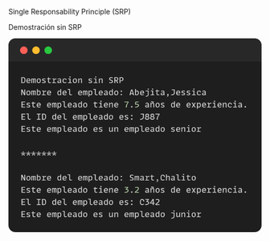Single Responsability Principle (SRP)

Demostración sin SRP

![alt text](assets/e1_whitout_SRP.png)
